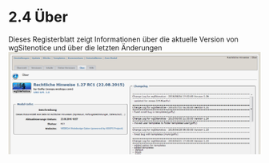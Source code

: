 # 2.4 Über

Dieses Registerblatt zeigt Informationen über die aktuelle Version von wgSitenotice und über die letzten Änderungen
![](../assets/2admin_about.png)